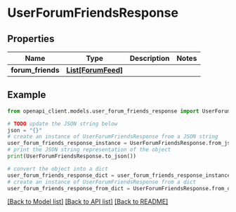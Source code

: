 # UserForumFriendsResponse


## Properties

Name | Type | Description | Notes
------------ | ------------- | ------------- | -------------
**forum_friends** | [**List[ForumFeed]**](ForumFeed.md) |  | 

## Example

```python
from openapi_client.models.user_forum_friends_response import UserForumFriendsResponse

# TODO update the JSON string below
json = "{}"
# create an instance of UserForumFriendsResponse from a JSON string
user_forum_friends_response_instance = UserForumFriendsResponse.from_json(json)
# print the JSON string representation of the object
print(UserForumFriendsResponse.to_json())

# convert the object into a dict
user_forum_friends_response_dict = user_forum_friends_response_instance.to_dict()
# create an instance of UserForumFriendsResponse from a dict
user_forum_friends_response_from_dict = UserForumFriendsResponse.from_dict(user_forum_friends_response_dict)
```
[[Back to Model list]](../README.md#documentation-for-models) [[Back to API list]](../README.md#documentation-for-api-endpoints) [[Back to README]](../README.md)


